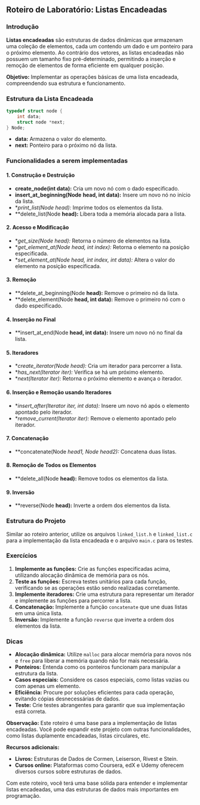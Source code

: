 ## Roteiro de Laboratório: Listas Encadeadas

### Introdução

**Listas encadeadas** são estruturas de dados dinâmicas que armazenam uma coleção de elementos, cada um contendo um dado e um ponteiro para o próximo elemento. Ao contrário dos vetores, as listas encadeadas não possuem um tamanho fixo pré-determinado, permitindo a inserção e remoção de elementos de forma eficiente em qualquer posição.

**Objetivo:** Implementar as operações básicas de uma lista encadeada, compreendendo sua estrutura e funcionamento.

### Estrutura da Lista Encadeada

```c
typedef struct node {
    int data;
    struct node *next;
} Node;
```

* **data:** Armazena o valor do elemento.
* **next:** Ponteiro para o próximo nó da lista.

### Funcionalidades a serem implementadas

#### 1. Construção e Destruição
* **create_node(int data):** Cria um novo nó com o dado especificado.
* **insert_at_beginning(Node** **head, int data):** Insere um novo nó no início da lista.
* **print_list(Node *head):** Imprime todos os elementos da lista.
* **delete_list(Node **head):** Libera toda a memória alocada para a lista.

#### 2. Acesso e Modificação
* **get_size(Node *head):** Retorna o número de elementos na lista.
* **get_element_at(Node *head, int index):** Retorna o elemento na posição especificada.
* **set_element_at(Node *head, int index, int data):** Altera o valor do elemento na posição especificada.

#### 3. Remoção
* **delete_at_beginning(Node **head):** Remove o primeiro nó da lista.
* **delete_element(Node **head, int data):** Remove o primeiro nó com o dado especificado.

#### 4. Inserção no Final
* **insert_at_end(Node **head, int data):** Insere um novo nó no final da lista.

#### 5. Iteradores
* **create_iterator(Node *head):** Cria um iterador para percorrer a lista.
* **has_next(Iterator *iter):** Verifica se há um próximo elemento.
* **next(Iterator *iter):** Retorna o próximo elemento e avança o iterador.

#### 6. Inserção e Remoção usando Iteradores
* **insert_after(Iterator *iter, int data):** Insere um novo nó após o elemento apontado pelo iterador.
* **remove_current(Iterator *iter):** Remove o elemento apontado pelo iterador.

#### 7. Concatenação
* **concatenate(Node *head1, Node *head2):** Concatena duas listas.

#### 8. Remoção de Todos os Elementos
* **delete_all(Node **head):** Remove todos os elementos da lista.

#### 9. Inversão
* **reverse(Node **head):** Inverte a ordem dos elementos da lista.

### Estrutura do Projeto
Similar ao roteiro anterior, utilize os arquivos `linked_list.h` e `linked_list.c` para a implementação da lista encadeada e o arquivo `main.c` para os testes.

### Exercícios
1. **Implemente as funções:** Crie as funções especificadas acima, utilizando alocação dinâmica de memória para os nós.
2. **Teste as funções:** Escreva testes unitários para cada função, verificando se as operações estão sendo realizadas corretamente.
3. **Implemente iteradores:** Crie uma estrutura para representar um iterador e implemente as funções para percorrer a lista.
4. **Concatenação:** Implemente a função `concatenate` que une duas listas em uma única lista.
5. **Inversão:** Implemente a função `reverse` que inverte a ordem dos elementos da lista.

### Dicas
* **Alocação dinâmica:** Utilize `malloc` para alocar memória para novos nós e `free` para liberar a memória quando não for mais necessária.
* **Ponteiros:** Entenda como os ponteiros funcionam para manipular a estrutura da lista.
* **Casos especiais:** Considere os casos especiais, como listas vazias ou com apenas um elemento.
* **Eficiência:** Procure por soluções eficientes para cada operação, evitando cópias desnecessárias de dados.
* **Teste:** Crie testes abrangentes para garantir que sua implementação está correta.

**Observação:** Este roteiro é uma base para a implementação de listas encadeadas. Você pode expandir este projeto com outras funcionalidades, como listas duplamente encadeadas, listas circulares, etc.

**Recursos adicionais:**
* **Livros:** Estruturas de Dados de Cormen, Leiserson, Rivest e Stein.
* **Cursos online:** Plataformas como Coursera, edX e Udemy oferecem diversos cursos sobre estruturas de dados.

Com este roteiro, você terá uma base sólida para entender e implementar listas encadeadas, uma das estruturas de dados mais importantes em programação.
